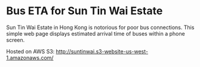 # Bus ETA for Sun Tin Wai Estate
Sun Tin Wai Estate in Hong Kong is notorious for poor bus connections.
This simple web page displays estimated arrival time of buses within a phone screen.

Hosted on AWS S3:
http://suntinwai.s3-website-us-west-1.amazonaws.com/

